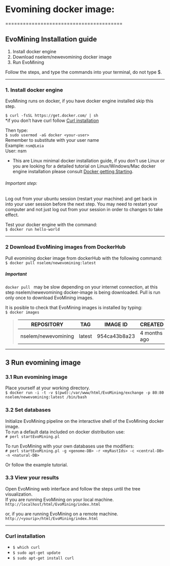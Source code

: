 # Evomining docker image:
========================================
## EvoMining Installation guide

1. Install docker engine   
2. Download nselem/newevomining docker image  
3. Run EvoMining    

Follow the steps, and type the commands into your terminal, do not type $.  
   
---
    
### 1. Install docker engine  
EvoMining runs on docker, if you have docker engine installed skip this step.  

`$ curl -fsSL https://get.docker.com/ | sh `  
*if you don’t have curl follow [Curl installation](#curl-installation)  
  
Then type:  
    `$ sudo usermod -aG docker <your-user>`  
Remember to substitute <your-user> with your user name    
Example: `nsm@Leia`  
User: nsm    

* This are Linux minimal docker installation guide, if you don't use Linux or you are looking for a detailed tutorial on Linux/Windows/Mac docker engine installation please consult [Docker getting Starting](https://docs.docker.com/linux/step_one/). 
    
  
###### Important step:   
Log out from your ubuntu session (restart your machine) and get back in into your user session before the next step.
You may need to restart your computer and not just log out from your session in order to changes to take effect.
  
Test your docker engine with the command:    
`$ docker run hello-world`    

---  
  
### 2 Download EvoMining images from DockerHub  
Pull evomining docker image from dockerHub with the following command:   
`$ docker pull nselem/newevomining:latest  `    
  
##### Important    
`docker pull ` may be slow depending on your internet connection, at this step nselem/newevomining docker-image is being downloaded. Pull is run only once to download EvoMining images.

It is posible to check that EvoMining images is installed by typing:  
`$ docker images`    
> REPOSITORY           |TAG           |IMAGE ID        |CREATED       |SIZE     |
>----------------------|--------------|----------------|--------------|---------|
> nselem/newevomining  | latest       |  954ca43b8a23  |4 months ago  | 2.58GB  |
   
---   
   
## 3 Run evomining image  

### 3.1 Run evomining image
Place yourself at your working directory.    
 `$ docker run -i -t -v $(pwd):/var/www/html/EvoMining/exchange -p 80:80 nselem/newevomining:latest /bin/bash`

### 3.2 Set databases  
Initialize EvoMining pipeline on the interactive shell of the EvoMining docker image.  
To run a default data included on docker distribution use:  
`# perl startEvoMining.pl`  
  
To run EvoMining with your own databases use the modifiers:  
`# perl startEvoMining.pl -g <genome-DB> -r <myRastIds> -c <central-DB> -n <natural-DB>`  

Or follow the example tutorial.    

### 3.3 View your results  
Open EvoMining web interface and follow the steps until the tree visualization.  
If you are running EvoMining on your local machine.   
`http://localhost/html/EvoMining/index.html`   
   
or, if you are running EvoMining on a remote machine.   
`http://<yourip>/html/EvoMining/index.html`  


---   
  
### Curl installation
- `$ which curl`
- `$ sudo apt-get update`
- `$ sudo apt-get install curl`
